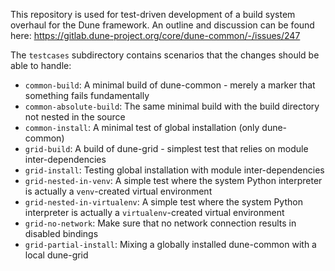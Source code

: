 This repository is used for test-driven development of a build system overhaul for the Dune framework.
An outline and discussion can be found here: https://gitlab.dune-project.org/core/dune-common/-/issues/247

The `testcases` subdirectory contains scenarios that the changes should be able to handle:

* `common-build`: A minimal build of dune-common - merely a marker that something fails fundamentally
* `common-absolute-build`: The same minimal build with the build directory not nested in the source
* `common-install`: A minimal test of global installation (only dune-common)
* `grid-build`: A build of dune-grid - simplest test that relies on module inter-dependencies
* `grid-install`: Testing global installation with module inter-dependencies
* `grid-nested-in-venv`: A simple test where the system Python interpreter is actually a `venv`-created virtual environment
* `grid-nested-in-virtualenv`: A simple test where the system Python interpreter is actually a `virtualenv`-created virtual environment
* `grid-no-network`: Make sure that no network connection results in disabled bindings
* `grid-partial-install`: Mixing a globally installed dune-common with a local dune-grid

